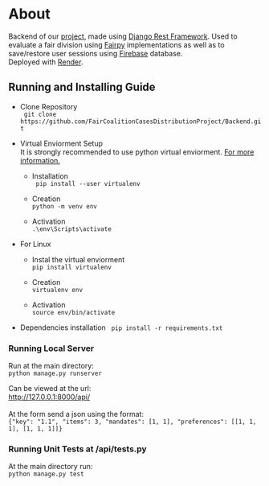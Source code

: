 # About
Backend of our [project](https://github.com/FairCoalitionCasesDistributionProject), made using [Django Rest Framework](https://www.django-rest-framework.org). Used to evaluate a fair division using [Fairpy](https://github.com/erelsgl/fairpy) implementations as well as to save/restore user sessions using [Firebase](https://firebase.google.com/) database.<br />
Deployed with [Render](https://render.com/). <br />


## Running and Installing Guide
* Clone Repository <br /> 
``` git clone https://github.com/FairCoalitionCasesDistributionProject/Backend.git```


* Virtual Enviorment Setup<br />
It is strongly recommended to use python virtual enviorment. [For more information.](https://packaging.python.org/en/latest/guides/installing-using-pip-and-virtual-environments/)
  * Installation <br />
``` pip install --user virtualenv```

  * Creation <br />
``` python -m venv env ```

  * Activation <br />
``` .\env\Scripts\activate ```

* For Linux <br />
  * Instal the virtual enviorment <br />
  ``` pip install virtualenv ```

  * Creation <br />
  ``` virtualenv env ```

  * Activation <br />
  ``` source env/bin/activate ```

* Dependencies installation
``` pip install -r requirements.txt```

### Running Local Server
Run at the main directory:<br />
``` python manage.py runserver ```<br />

Can be viewed at the url:<br /> 
http://127.0.0.1:8000/api/ <br />
<br />
At the form send a json using the format: <br />
``` {"key": "1.1", "items": 3, "mandates": [1, 1], "preferences": [[1, 1, 1], [1, 1, 1]]} ```

### Running Unit Tests at /api/tests.py
At the main directory run:<br />
``` python manage.py test ```

















